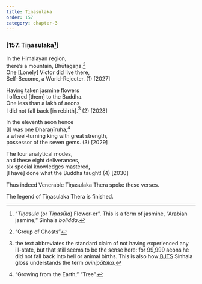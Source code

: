 ```yaml
---
title: Tiṇasulaka
order: 157
category: chapter-3
---
```


### \[157. Tiṇasulaka[^1]\]

In the Himalayan region,  
there’s a mountain, Bhūtagaṇa.[^2]  
One \[Lonely\] Victor did live there,  
Self-Become, a World-Rejecter. (1) \[2027\]

Having taken jasmine flowers  
I offered \[them\] to the Buddha.  
One less than a lakh of aeons  
I did not fall back \[in rebirth\].[^3] (2) \[2028\]

In the eleventh aeon hence  
\[I\] was one Dharaṇīruha,[^4]  
a wheel-turning king with great strength,  
possessor of the seven gems. (3) \[2029\]

The four analytical modes,  
and these eight deliverances,  
six special knowledges mastered,  
\[I have\] done what the Buddha taught! (4) \[2030\]

Thus indeed Venerable Tiṇasulaka Thera spoke these verses.

The legend of Tiṇasulaka Thera is finished.

[^1]: “*Tiṇasula* (or *Tiṇasūla*) Flower-er”. This is a form of jasmine, “Arabian jasmine,” Sinhala *bōlidda*.

[^2]: “Group of Ghosts”

[^3]: the text abbreviates the standard claim of not having experienced any ill-state, but that still seems to be the sense here: for 99,999 aeons he did not fall back into hell or animal births. This is also how <abbr title="Buddha Jayanthi Tripitaka Series">BJTS</abbr> Sinhala gloss understands the term *avinipātaka*.

[^4]: “Growing from the Earth,” “Tree”.
